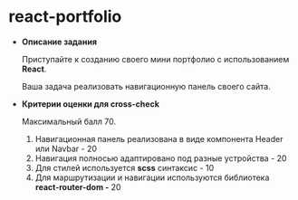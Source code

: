 # react-portfolio

- **Описание задания**
    
    Приступайте к созданию своего мини портфолио с использованием **React**.
    
    Ваша задача реализовать навигационную панель своего сайта.
    
- **Критерии оценки для cross-check**
    
    Максимальный балл 70.
    
    1. Навигационная панель реализована в виде компонента Header или Navbar	- 20
    2. Навигация полносью адаптировано под разные устройства - 20
    3. Для	стилей используется **scss** синтаксис - 10
    4. Для	маршрутизации и навигации используются библиотека **react-router-dom -** 20

